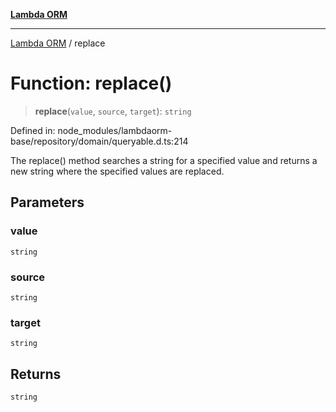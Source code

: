 [**Lambda ORM**](../README.md)

***

[Lambda ORM](../README.md) / replace

# Function: replace()

> **replace**(`value`, `source`, `target`): `string`

Defined in: node\_modules/lambdaorm-base/repository/domain/queryable.d.ts:214

The replace() method searches a string for a specified value and returns a new string where the specified values are replaced.

## Parameters

### value

`string`

### source

`string`

### target

`string`

## Returns

`string`
